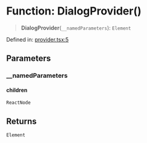 # Function: DialogProvider()

> **DialogProvider**(`__namedParameters`): `Element`

Defined in: [provider.tsx:5](https://github.com/MOhhh-ok/react-dialog-hub/blob/c5e3c43b911f4249d29d79fe042fbb21d3e67650/packages/react-dialog-hub/src/provider.tsx#L5)

## Parameters

### \_\_namedParameters

#### children

`ReactNode`

## Returns

`Element`
